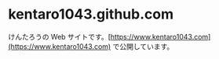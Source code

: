 # kentaro1043.github.com

けんたろうの Web サイトです。[https://www.kentaro1043.com](https://www.kentaro1043.com) で公開しています。
